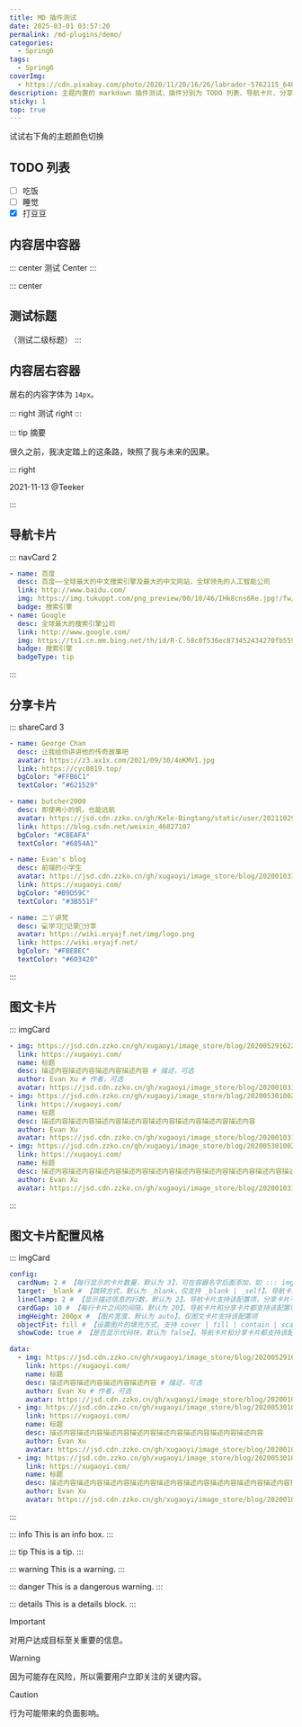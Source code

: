 ```yaml
---
title: MD 插件测试
date: 2025-03-01 03:57:20
permalink: /md-plugins/demo/
categories:
  - Spring6
tags:
  - Spring6
coverImg:
  - https://cdn.pixabay.com/photo/2020/11/20/16/26/labrador-5762115_640.jpg
description: 主题内置的 markdown 插件测试，插件分别为 TODO 列表、导航卡片、分享卡片、图文卡片
sticky: 1
top: true
---
```


试试右下角的主题颜色切换

## TODO 列表

- [ ] 吃饭
- [ ] 睡觉
- [x] 打豆豆

## 内容居中容器

::: center
测试 Center
:::

::: center

## 测试标题

（测试二级标题）
:::

## 内容居右容器

居右的内容字体为 `14px`。

::: right
测试 right
:::

::: tip 摘要

很久之前，我决定踏上的这条路，映照了我与未来的因果。

::: right

2021-11-13 @Teeker

:::

## 导航卡片

::: navCard 2

```yaml
- name: 百度
  desc: 百度——全球最大的中文搜索引擎及最大的中文网站，全球领先的人工智能公司
  link: http://www.baidu.com/
  img: https://img.tukuppt.com/png_preview/00/10/46/IHk8cns6Re.jpg!/fw/780
  badge: 搜索引擎
- name: Google
  desc: 全球最大的搜索引擎公司
  link: http://www.google.com/
  img: https://ts1.cn.mm.bing.net/th/id/R-C.58c0f536ec073452434270fb559c3f8c?rik=SnOUNtUtPLX6ww&riu=http%3a%2f%2fwww.sz4a.cn%2fPublic%2fUploads%2fimage%2f20230303%2f1677839482835474.png&ehk=J1lqoeszPGEWzDOSZQ3JxzXsklfd0QzgrJu6ZVvESKk%3d&risl=&pid=ImgRaw&r=0
  badge: 搜索引擎
  badgeType: tip
```

:::

## 分享卡片

::: shareCard 3

```yaml
- name: George Chan
  desc: 让我给你讲讲他的传奇故事吧
  avatar: https://z3.ax1x.com/2021/09/30/4oKMVI.jpg
  link: https://cyc0819.top/
  bgColor: "#FFB6C1"
  textColor: "#621529"

- name: butcher2000
  desc: 即使再小的帆，也能远航
  avatar: https://jsd.cdn.zzko.cn/gh/Kele-Bingtang/static/user/20211029181901.png
  link: https://blog.csdn.net/weixin_46827107
  bgColor: "#CBEAFA"
  textColor: "#6854A1"

- name: Evan's blog
  desc: 前端的小学生
  avatar: https://jsd.cdn.zzko.cn/gh/xugaoyi/image_store/blog/20200103123203.jpg
  link: https://xugaoyi.com/
  bgColor: "#B9D59C"
  textColor: "#3B551F"

- name: 二丫讲梵
  desc: 💻学习📝记录🔗分享
  avatar: https://wiki.eryajf.net/img/logo.png
  link: https://wiki.eryajf.net/
  bgColor: "#FBEBEC"
  textColor: "#603420"
```

:::

## 图文卡片

::: imgCard

```yaml
- img: https://jsd.cdn.zzko.cn/gh/xugaoyi/image_store/blog/20200529162253.jpg
  link: https://xugaoyi.com/
  name: 标题
  desc: 描述内容描述内容描述内容描述内容 # 描述，可选
  author: Evan Xu # 作者，可选
  avatar: https://jsd.cdn.zzko.cn/gh/xugaoyi/image_store/blog/20200103123203.jpg # 头像，可选
- img: https://jsd.cdn.zzko.cn/gh/xugaoyi/image_store/blog/20200530100256.jpg
  link: https://xugaoyi.com/
  name: 标题
  desc: 描述内容描述内容描述内容描述内容描述内容描述内容描述内容描述内容
  author: Evan Xu
  avatar: https://jsd.cdn.zzko.cn/gh/xugaoyi/image_store/blog/20200103123203.jpg
- img: https://jsd.cdn.zzko.cn/gh/xugaoyi/image_store/blog/20200530100257.jpg
  link: https://xugaoyi.com/
  name: 标题
  desc: 描述内容描述内容描述内容描述内容描述内容描述内容描述内容描述内容描述内容描述内容描述内容描述内容描述内容描述内容描述内容描述内容
  author: Evan Xu
  avatar: https://jsd.cdn.zzko.cn/gh/xugaoyi/image_store/blog/20200103123203.jpg
```

:::

## 图文卡片配置风格

::: imgCard

```yaml
config:
  cardNum: 2 # 【每行显示的卡片数量，默认为 3】，可在容器名字后面添加，如 ::: imgCard 2。导航卡片和分享卡片都支持该配置项
  target: _blank # 【跳转方式，默认为 _blank，仅支持 _blank | _self】。导航卡片和分享卡片都支持该配置项
  lineClamp: 2 # 【显示描述信息的行数，默认为 2】。导航卡片支持该配置项，分享卡片不支持
  cardGap: 10 # 【每行卡片之间的间隔，默认为 20】。导航卡片和分享卡片都支持该配置项
  imgHeight: 200px # 【图片宽度，默认为 auto】。仅图文卡片支持该配置项
  objectFit: fill # 【设置图片的填充方式，支持 cover | fill | contain | scale-down | none，默认为 cover】。仅图文卡片支持该配置项
  showCode: true # 【是否显示代码块，默认为 false】。导航卡片和分享卡片都支持该配置项

data:
  - img: https://jsd.cdn.zzko.cn/gh/xugaoyi/image_store/blog/20200529162253.jpg
    link: https://xugaoyi.com/
    name: 标题
    desc: 描述内容描述内容描述内容描述内容 # 描述，可选
    author: Evan Xu # 作者，可选
    avatar: https://jsd.cdn.zzko.cn/gh/xugaoyi/image_store/blog/20200103123203.jpg # 头像，可选
  - img: https://jsd.cdn.zzko.cn/gh/xugaoyi/image_store/blog/20200530100256.jpg
    link: https://xugaoyi.com/
    name: 标题
    desc: 描述内容描述内容描述内容描述内容描述内容描述内容描述内容描述内容
    author: Evan Xu
    avatar: https://jsd.cdn.zzko.cn/gh/xugaoyi/image_store/blog/20200103123203.jpg
  - img: https://jsd.cdn.zzko.cn/gh/xugaoyi/image_store/blog/20200530100257.jpg
    link: https://xugaoyi.com/
    name: 标题
    desc: 描述内容描述内容描述内容描述内容描述内容描述内容描述内容描述内容描述内容描述内容描述内容描述内容描述内容描述内容描述内容描述内容
    author: Evan Xu
    avatar: https://jsd.cdn.zzko.cn/gh/xugaoyi/image_store/blog/20200103123203.jpg
```

:::


::: info
This is an info box.
:::

::: tip
This is a tip.
:::

::: warning
This is a warning.
:::

::: danger
This is a dangerous warning.
:::

::: details
This is a details block.
:::

> [!IMPORTANT]
> 对用户达成目标至关重要的信息。

> [!WARNING]
> 因为可能存在风险，所以需要用户立即关注的关键内容。

> [!CAUTION]
> 行为可能带来的负面影响。